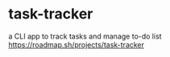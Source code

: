 # task-tracker
a CLI app to track tasks and manage to-do list
https://roadmap.sh/projects/task-tracker
